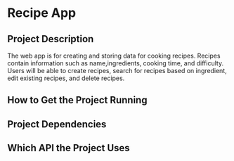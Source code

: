 # Recipe App

## Project Description

The web app is for creating and storing data for cooking recipes. Recipes contain information such as name,ingredients, cooking time, and difficulty. Users will be able to create recipes, search for recipes based on ingredient, edit existing recipes, and delete recipes.

## How to Get the Project Running

## Project Dependencies

## Which API the Project Uses